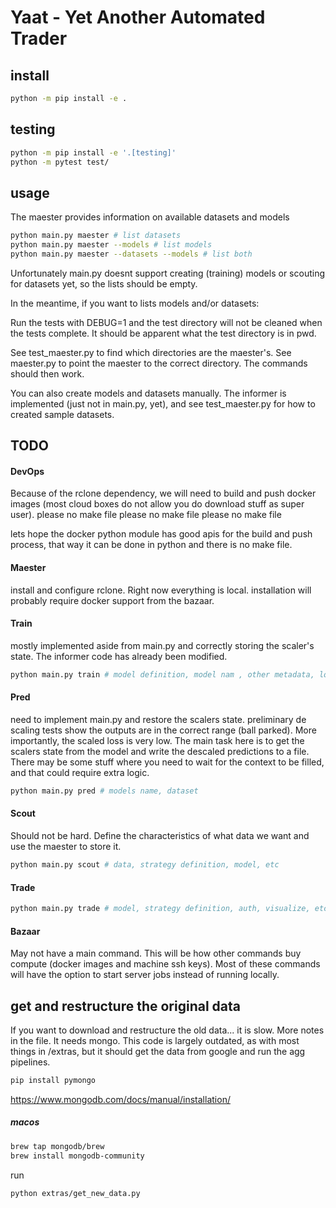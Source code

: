 # Yaat - Yet Another Automated Trader
## install
```sh
python -m pip install -e . 
```

## testing
```sh
python -m pip install -e '.[testing]'
python -m pytest test/ 
```

## usage

The maester provides information on available datasets and models
```sh
python main.py maester # list datasets
python main.py maester --models # list models
python main.py maester --datasets --models # list both
```

Unfortunately main.py doesnt support creating (training) models or
scouting for datasets yet, so the lists should be empty.

In the meantime, if you want to lists models and/or datasets:

Run the tests with DEBUG=1 and the test directory will not be cleaned when the tests complete. It should be apparent what the test directory is in pwd.

See test_maester.py to find which directories are the maester's. See maester.py to point the maester to the correct directory. The commands should then work.

You can also create models and datasets manually. The informer is implemented (just not in main.py, yet), and see test_maester.py for how to created sample datasets.

## TODO

#### DevOps
Because of the rclone dependency, we will need to build and push docker images (most cloud boxes do not allow you do download stuff as super user). please no make file please no make file please no make file

lets hope the docker python module has good apis for the build and push process, that way it can be done in python and there is no make file.

#### Maester
install and configure rclone. Right now
everything is local. installation will probably require docker support from the bazaar.

#### Train
mostly implemented aside from main.py and correctly storing the scaler's state. The informer code has already been modified.
```sh
python main.py train # model definition, model nam , other metadata, local or remote, dataset, etc
```

#### Pred
need to implement main.py and restore the scalers state. preliminary de scaling tests show the outputs are in the correct range (ball parked). More importantly, the scaled loss is very low. The main task here is to get the scalers state from the model and write the descaled predictions to a file.
There may be some stuff where you need to wait for the context to be filled, and that could require extra logic.
```sh
python main.py pred # models name, dataset
```

#### Scout
Should not be hard. Define the characteristics of what data we want and use the maester to store it.
```sh
python main.py scout # data, strategy definition, model, etc
```

#### Trade
```sh
python main.py trade # model, strategy definition, auth, visualize, etc 
```

#### Bazaar
May not have a main command. This will be how other commands buy compute (docker images and machine ssh keys).
Most of these commands will have the option to start server jobs instead of running locally.

## get and restructure the original data
If you want to download and restructure the old data... it is slow.
More notes in the file. It needs mongo. This code is largely outdated,
as with most things in /extras, but it should get the data from google
and run the agg pipelines.
```sh
pip install pymongo
```
https://www.mongodb.com/docs/manual/installation/
##### macos

```sh
brew tap mongodb/brew
brew install mongodb-community
```

run
```sh
python extras/get_new_data.py
```
